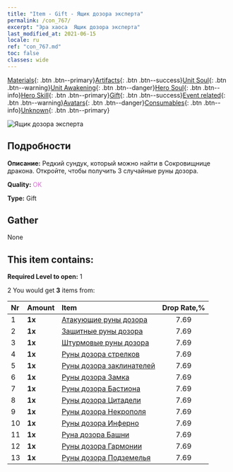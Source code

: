 ```yaml
---
title: "Item - Gift - Ящик дозора эксперта"
permalink: /con_767/
excerpt: "Эра хаоса  Ящик дозора эксперта"
last_modified_at: 2021-06-15
locale: ru
ref: "con_767.md"
toc: false
classes: wide
---
```

 [Materials](/ItemsRU/){: .btn .btn--primary}[Artifacts](/ItemsRU/Artifacts/){: .btn .btn--success}[Unit Soul](/ItemsRU/UnitSoul/){: .btn .btn--warning}[Unit Awakening](/ItemsRU/UnitAwakening/){: .btn .btn--danger}[Hero Soul](/ItemsRU/HeroSoul/){: .btn .btn--info}[Hero Skill](/ItemsRU/HeroSkill/){: .btn .btn--primary}[Gift](/ItemsRU/Gift/){: .btn .btn--success}[Event related](/ItemsRU/Events/){: .btn .btn--warning}[Avatars](/ItemsRU/Avatars/){: .btn .btn--danger}[Consumables](/ItemsRU/Consumables/){: .btn .btn--info}[Unknown](/ItemsRU/Unknown/){: .btn .btn--primary}

 ![Ящик дозора эксперта](/images/t/i_tujianhezi3.png)

## Подробности
 **Описание:** Редкий сундук, который можно найти в Сокровищнице дракона. Откройте, чтобы получить 3 случайные руны дозора.

 **Quality:** <span style="color: #DA70D6">OK</span>

 **Type:** Gift

## Gather

  None

## This item contains:

 **Required Level to open:** 1

 2 You would get **3** items  from:

  | Nr | Amount |     Item    | Drop Rate,% |
  |:---|:-------|:------------|:---------:|
  | 1 |  **1x** | [Атакующие руны дозора](/ItemsRU/con_734/) | 7.69 | 
  | 2 |  **1x** | [Защитные руны дозора](/ItemsRU/con_739/) | 7.69 | 
  | 3 |  **1x** | [Штурмовые руны дозора](/ItemsRU/con_741/) | 7.69 | 
  | 4 |  **1x** | [Руны дозора стрелков](/ItemsRU/con_742/) | 7.69 | 
  | 5 |  **1x** | [Руны дозора заклинателей](/ItemsRU/con_746/) | 7.69 | 
  | 6 |  **1x** | [Руны дозора Замка](/ItemsRU/con_752/) | 7.69 | 
  | 7 |  **1x** | [Руны дозора Бастиона](/ItemsRU/con_753/) | 7.69 | 
  | 8 |  **1x** | [Руны дозора Цитадели](/ItemsRU/con_754/) | 7.69 | 
  | 9 |  **1x** | [Руны дозора Некрополя](/ItemsRU/con_755/) | 7.69 | 
  | 10 |  **1x** | [Руны дозора Инферно](/ItemsRU/con_777/) | 7.69 | 
  | 11 |  **1x** | [Руна дозора Башни](/ItemsRU/con_785/) | 7.69 | 
  | 12 |  **1x** | [Руны дозора Гармонии](/ItemsRU/con_791/) | 7.69 | 
  | 13 |  **1x** | [Руны дозора Подземелья](/ItemsRU/con_792/) | 7.69 | 
